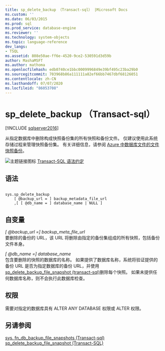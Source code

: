 ```yaml
---
title: sp_delete_backup （Transact-sql） |Microsoft Docs
ms.custom: ''
ms.date: 06/03/2015
ms.prod: sql
ms.prod_service: database-engine
ms.reviewer: ''
ms.technology: system-objects
ms.topic: language-reference
dev_langs:
- TSQL
ms.assetid: 808e50ae-ff6e-4520-9ce2-530591d3d59b
author: MashaMSFT
ms.author: mathoma
ms.openlocfilehash: edb0740ce1bbc0009996849e39bf495c23ba29b0
ms.sourcegitcommit: 703968b86a111111a82ef66bb7467dbf68126051
ms.contentlocale: zh-CN
ms.lasthandoff: 07/07/2020
ms.locfileid: "86053708"
---
```

# <a name="sp_delete_backup-transact-sql"></a>sp_delete_backup （Transact-sql）
[!INCLUDE [sqlserver2016](../../includes/applies-to-version/sqlserver2016.md)]

  从指定数据库中删除构成快照备份集的所有快照和备份文件。 仅建议使用此系统存储过程来管理快照备份集。 有关详细信息，请参阅 [Azure 中数据库文件的文件快照备份](../../relational-databases/backup-restore/file-snapshot-backups-for-database-files-in-azure.md)。  
  
 ![主题链接图标](../../database-engine/configure-windows/media/topic-link.gif "“主题链接”图标") [Transact-SQL 语法约定](../../t-sql/language-elements/transact-sql-syntax-conventions-transact-sql.md)  
  
## <a name="syntax"></a>语法  
  
```  
  
sys.sp_delete_backup   
    [ @backup_url = ] backup_metadata_file_url  
    ,[ [ @db_name = ] database_name | NULL ]  
```  
  
## <a name="arguments"></a>自变量  
 *[ @backup_url =] backup_meta_file_url*  
 要删除的备份的 URL，该 URL 将删除由指定的备份集组成的所有快照，包括备份文件本身。  
  
 *[ @db_name =] database_name*  
 包含要删除的快照的数据库的名称。 如果提供了数据库名称，系统将验证提供的备份 URL 是否为指定数据库的备份 URL，并使用[sp_delete_backup_file_snapshot &#40;transact-sql&#41;](../../relational-databases/system-stored-procedures/snapshot-backup-sp-delete-backup-file-snapshot.md)删除每个快照。 如果未提供任何数据库名称，则不会执行此数据库检查。  
  
## <a name="permissions"></a>权限  
 需要对指定的数据库具有 ALTER ANY DATABASE 权限或 ALTER 权限。  
  
## <a name="see-also"></a>另请参阅  
 [sys. fn_db_backup_file_snapshots &#40;Transact-sql&#41;](../../relational-databases/system-functions/sys-fn-db-backup-file-snapshots-transact-sql.md)   
 [sp_delete_backup_file_snapshot (Transact-SQL)](../../relational-databases/system-stored-procedures/snapshot-backup-sp-delete-backup-file-snapshot.md)  
  
  
